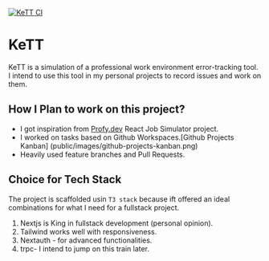 [![KeTT CI](https://github.com/kenmwangi/KeTT/actions/workflows/main.yml/badge.svg)](https://github.com/kenmwangi/KeTT/actions/workflows/main.yml)

# KeTT

KeTT is a simulation of a professional work environment error-tracking tool. I intend to use this tool in my personal projects to record issues and work on them.

## How I Plan to work on this project?

- I got inspiration from [Profy.dev](https://profy.dev/article/react-projects-for-your-portfolio#use-the-readme-file-to-stand-out) React Job Simulator project.
- I worked on tasks based on Github Workspaces.[Github Projects Kanban] (public/images/github-projects-kanban.png)
- Heavily used feature branches and Pull Requests.

## Choice for Tech Stack

The project is scaffolded usin `T3 stack` because ift offered an ideal combinations for what I need for a fullstack project.

1. Nextjs is King in fullstack development (personal opinion).
2. Tailwind works well with responsiveness.
3. Nextauth - for advanced functionalities.
4. trpc- I intend to jump on this train later.
